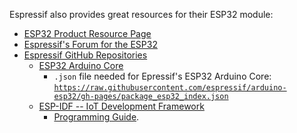 Espressif also provides great resources for their ESP32 module: 

* [ESP32 Product Resource Page](http://espressif.com/en/products/hardware/esp32/resources)
* [Espressif's Forum for the ESP32](http://esp32.com/)
* [Espressif GitHub Repositories](https://github.com/espressif)
    * [ESP32 Arduino Core](https://github.com/espressif/arduino-esp32)
         * `.json` file needed for Epressif's ESP32 Arduino Core:<br>
        [`https://raw.githubusercontent.com/espressif/arduino-esp32/gh-pages/package_esp32_index.json`](https://raw.githubusercontent.com/espressif/arduino-esp32/gh-pages/package_esp32_index.json)
    * [ESP-IDF -- IoT Development Framework](https://github.com/espressif/esp-idf)
        * [Programming Guide](http://esp-idf.readthedocs.io/en/latest/).